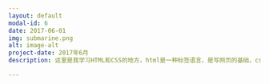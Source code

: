 ```yaml
---
layout: default
modal-id: 6
date: 2017-06-01
img: submarine.png
alt: image-alt
project-date: 2017年6月
description: 这里是我学习HTML和CSS的地方，html是一种标签语言，是写网页的基础，css是层叠样式表，丰富网站样式。更多精彩请点击下方。

---
```

